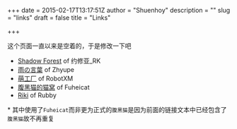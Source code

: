 +++
date = 2015-02-17T13:17:51Z
author = "Shuenhoy"
description = ""
slug = "links"
draft = false
title = "Links"

+++

这个页面一直以来是空着的，于是修改一下吧

* [Shadow Forest](http://sforest.in) of 约修亚_RK
* [雨の言葉](http://ame.moe) of Zhyupe
* [萌工厂](http://blog.moefactory.com) of RobotXM
* [腹黑猫的猫窝](http://fuheicat.com) of Fuheicat
* [Riki](http://riki.awiki.org/) of Rubby

\* 其中使用了`Fuheicat`而非更为正式的`腹黑猫`是因为前面的链接文本中已经包含了`腹黑猫`故不再重复